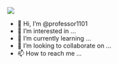 <img src="https://github.com/professor1101/khodealiblog/blob/main/index.jpeg" >

- 👋 Hi, I’m @professor1101
- 👀 I’m interested in ...
- 🌱 I’m currently learning ...
- 💞️ I’m looking to collaborate on ...
- 📫 How to reach me ...

<!---
professor1101/professor1101 is a ✨ special ✨ repository because its `README.md` (this file) appears on your GitHub profile.
You can click the Preview link to take a look at your changes.
--->
